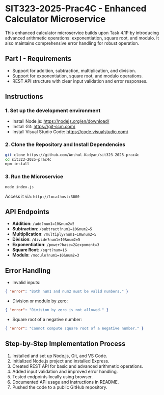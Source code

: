 # SIT323-2025-Prac4C - Enhanced Calculator Microservice

This enhanced calculator microservice builds upon Task 4.1P by introducing advanced arithmetic operations: exponentiation, square root, and modulo. It also maintains comprehensive error handling for robust operation.

## Part I - Requirements

- Support for addition, subtraction, multiplication, and division.
- Support for exponentiation, square root, and modulo operations.
- REST API structure with clear input validation and error responses.

## Instructions

### 1. Set up the development environment

- Install Node.js: https://nodejs.org/en/download/
- Install Git: https://git-scm.com/
- Install Visual Studio Code: https://code.visualstudio.com/

### 2. Clone the Repository and Install Dependencies

```bash
git clone https://github.com/Anshul-Kadyan/sit323-2025-prac4c
cd sit323-2025-prac4c
npm install
```

### 3. Run the Microservice

```bash
node index.js
```

Access it via: `http://localhost:3000`

## API Endpoints

- **Addition**: `/add?num1=10&num2=5`
- **Subtraction**: `/subtract?num1=10&num2=5`
- **Multiplication**: `/multiply?num1=10&num2=5`
- **Division**: `/divide?num1=10&num2=5`
- **Exponentiation**: `/power?base=2&exponent=3`
- **Square Root**: `/sqrt?num=16`
- **Modulo**: `/modulo?num1=10&num2=3`

## Error Handling

- Invalid inputs:

```json
{ "error": "Both num1 and num2 must be valid numbers." }
```

- Division or modulo by zero:

```json
{ "error": "Division by zero is not allowed." }
```

- Square root of a negative number:

```json
{ "error": "Cannot compute square root of a negative number." }
```

## Step-by-Step Implementation Process

1. Installed and set up Node.js, Git, and VS Code.
2. Initialized Node.js project and installed Express.
3. Created REST API for basic and advanced arithmetic operations.
4. Added input validation and improved error handling.
5. Tested endpoints locally using browser.
6. Documented API usage and instructions in README.
7. Pushed the code to a public GitHub repository.
